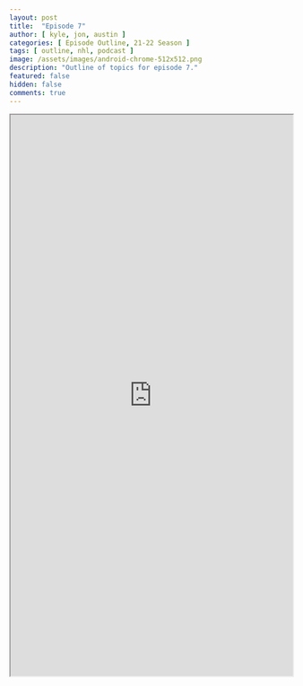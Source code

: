 ```yaml
---
layout: post
title:  "Episode 7"
author: [ kyle, jon, austin ]
categories: [ Episode Outline, 21-22 Season ]
tags: [ outline, nhl, podcast ]
image: /assets/images/android-chrome-512x512.png
description: "Outline of topics for episode 7."
featured: false
hidden: false
comments: true
---
```


<iframe src="https://docs.google.com/document/d/e/2PACX-1vSb7KgbzbumkhPLPlf83Dj2pMD3uxdHMG6BuCi6AtZICW35mC4zMpEcDhM2nCADZavMQ_Y3KyY7zU45/pub?embedded=true" width="100%" height="1000"></iframe>
